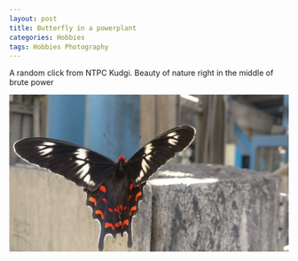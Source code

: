 ```yaml
---
layout: post
title: Butterfly in a powerplant
categories: Hobbies
tags: Hobbies Photography
---
```

A random click from NTPC Kudgi. Beauty of nature right in the middle of brute power

![Butterfly](/assets/media/butterfly/butterfly.jpg)
